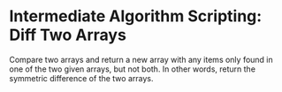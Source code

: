 # Intermediate Algorithm Scripting: Diff Two Arrays

Compare two arrays and return a new array with any items only found in one of the two given arrays, but not both. In other words, return the symmetric difference of the two arrays.
